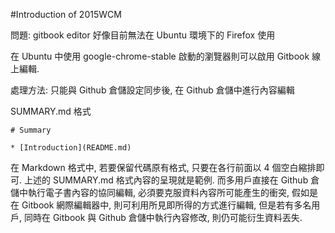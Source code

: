 #Introduction of 2015WCM

問題: gitbook editor 好像目前無法在 Ubuntu 環境下的 Firefox 使用

在 Ubuntu 中使用 google-chrome-stable 啟動的瀏覽器則可以啟用 Gitbook 線上編輯.

處理方法: 只能與 Github 倉儲設定同步後, 在 Github 倉儲中進行內容編輯

SUMMARY.md 格式

    # Summary

    * [Introduction](README.md)
    
在 Markdown 格式中, 若要保留代碼原有格式, 只要在各行前面以 4 個空白縮排即可.
上述的 SUMMARY.md 格式內容的呈現就是範例.
而多用戶直接在 Github 倉儲中執行電子書內容的協同編輯, 必須要克服資料內容所可能產生的衝突, 假如是在 Gitbook 網際編輯器中, 則可利用所見即所得的方式進行編輯, 但是若有多名用戶, 同時在 Gitbook 與 Github 倉儲中執行內容修改, 則仍可能衍生資料丟失.
